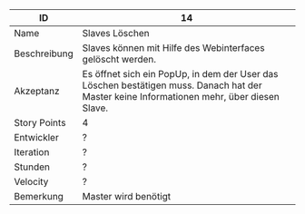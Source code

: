 | ID         |14|
|-|-|
|Name        | Slaves Löschen |
|Beschreibung| Slaves können mit Hilfe des Webinterfaces gelöscht werden. |
|Akzeptanz   |Es öffnet sich ein PopUp, in dem der User das Löschen bestätigen muss. Danach hat der Master keine Informationen mehr, über diesen Slave.|
|Story Points|4|
|Entwickler  |?|
|Iteration   |?|
|Stunden     |?|
|Velocity    |?|
|Bemerkung   |Master wird benötigt|
